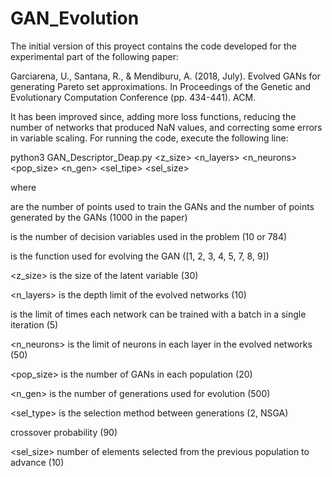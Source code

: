 # GAN_Evolution

The initial version of this proyect contains the code developed for the experimental part of the following paper:

Garciarena, U., Santana, R., & Mendiburu, A. (2018, July). Evolved GANs for generating Pareto set approximations. In Proceedings of the Genetic and Evolutionary Computation Conference (pp. 434-441). ACM.

It has been improved since, adding more loss functions, reducing the number of networks that produced NaN values, and correcting some errors in variable scaling. For running the code, execute the following line:

python3 GAN_Descriptor_Deap.py <seed> <points> <variables> <function> <z_size> <n_layers> <loop> <n_neurons> <pop_size> <n_gen> <sel_tipe> <cross> <sel_size>
  
where 

 <points> are the number of points used to train the GANs and the number of points generated by the GANs (1000 in the paper)
  
 <variables> is the number of decision variables used in the problem (10 or 784)
  
 <function> is the function used for evolving the GAN ([1, 2, 3, 4, 5, 7, 8, 9])
  
 <z_size> is the size of the latent variable (30)

 <n_layers> is the depth limit of the evolved networks (10)

 <loop> is the limit of times each network can be trained with a batch in a single iteration (5)

 <n_neurons> is the limit of neurons in each layer in the evolved networks (50)

 <pop_size> is the number of GANs in each population (20)

 <n_gen> is the number of generations used for evolution (500)

 <sel_type> is the selection method between generations (2, NSGA)

 <cross> crossover probability (90)

 <sel_size> number of elements selected from the previous population to advance (10)
